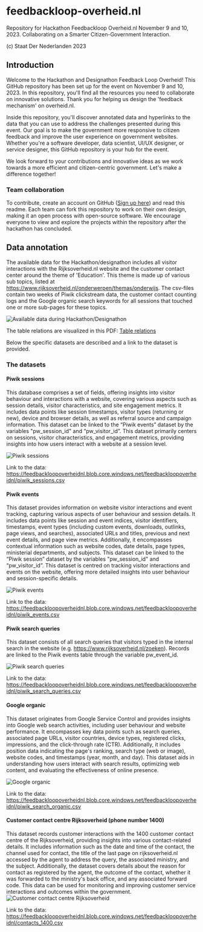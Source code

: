 # feedbackloop-overheid.nl

Repository for Hackathon Feedbackloop Overheid.nl November 9 and 10, 2023.
Collaborating on a Smarter Citizen-Government Interaction.

(c) Staat Der Nederlanden 2023

## Introduction
Welcome to the Hackathon and Designathon Feedback Loop Overheid! This GitHub repository has been set up for the event on November 9 and 10, 2023. In this repository, you'll find all the resources you need to collaborate on innovative solutions. Thank you for helping us design the 'feedback mechanism' on overheid.nl.

Inside this repository, you'll discover annotated data and hyperlinks to the data that you can use to address the challenges presented during this event. Our goal is to make the government more responsive to citizen feedback and improve the user experience on government websites. Whether you're a software developer, data scientist, UI/UX designer, or service designer, this GitHub repository is your hub for the event.

We look forward to your contributions and innovative ideas as we work towards a more efficient and citizen-centric government. Let's make a difference together!

### Team collaboration
To contribute, create an account on GitHub ([Sign up here](https://github.com/)) and read this readme. Each team can fork this repository to work on their own design, making it an open process with open-source software. We encourage everyone to view and explore the projects within the repository after the hackathon has concluded.

## Data annotation
The available data for the Hackathon/designathon includes all visitor interactions with the Rijksoverheid.nl website and the customer contact center around the theme of 'Education'. This theme is made up of various sub topics, listed at https://www.rijksoverheid.nl/onderwerpen/themas/onderwijs. The csv-files contain two weeks of Piwik clickstream data, the customer contact counting logs and the Google organic search keywords for all sessions that touched one or more sub-pages for these topics.

![Available data during Hackathon/Designathon](Images%20and%20files/Available%20data%20-%20Hackathon%20and%20Designathon%20Feedback%20Loop%20Overheid.png)

The table relations are visualized in this PDF: [Table relations](https://feedbackloopoverheidnl.blob.core.windows.net/feedbackloopoverheidnl/tables.pdf)

Below the specific datasets are described and a link to the dataset is provided.

### The datasets
#### Piwik sessions
This database comprises a set of fields, offering insights into visitor behaviour and interactions with a website, covering various aspects such as session details, visitor characteristics, and site engagement metrics. It includes data points like session timestamps, visitor types (returning or new), device and browser details, as well as referral source and campaign information. This dataset can be linked to the “Piwik events” dataset by the variables "pw_session_id" and “pw_visitor_id”.
This dataset primarily centers on sessions, visitor characteristics, and engagement metrics, providing insights into how users interact with a website at a session level.

![Piwik sessions](Images%20and%20files/Piwik%20sessions%20-%20Hackathon%20and%20Designathon%20Feedback%20Loop%20Overheid.png)

Link to the data: https://feedbackloopoverheidnl.blob.core.windows.net/feedbackloopoverheidnl/piwik_sessions.csv

#### Piwik events
This dataset provides information on website visitor interactions and event tracking, capturing various aspects of user behaviour and session details. It includes data points like session and event indices, visitor identifiers, timestamps, event types (including custom events, downloads, outlinks, page views, and searches), associated URLs and titles, previous and next event details, and page view metrics. Additionally, it encompasses contextual information such as website codes, date details, page types, ministerial departments, and subjects. This dataset can be linked to the “Piwik session” dataset by the variables "pw_session_id" and “pw_visitor_id”.
This dataset is centred on tracking visitor interactions and events on the website, offering more detailed insights into user behaviour and session-specific details.

![Piwik events](Images%20and%20files/Piwik%20events%20-%20Hackathon%20and%20Designathon%20Feedback%20Loop%20Overheid.png)

Link to the data: https://feedbackloopoverheidnl.blob.core.windows.net/feedbackloopoverheidnl/piwik_events.csv

#### Piwik search queries
This dataset consists of all search queries that visitors typed in the internal search in the website (e.g. https://www.rijksoverheid.nl/zoeken). Records are linked to the Piwik events table through the variable pw_event_id.

![Piwik search queries](Images%20and%20files/Piwik%20search%20queries%20-%20Hackathon%20and%20Designathon%20Feedback%20Loop%20Overheid.png)

Link to the data: https://feedbackloopoverheidnl.blob.core.windows.net/feedbackloopoverheidnl/piwik_search_queries.csv

#### Google organic
This dataset originates from Google Service Control and provides insights into Google web search activities, including user behaviour and website performance. It encompasses key data points such as search queries, associated page URLs, visitor countries, device types, registered clicks, impressions, and the click-through rate (CTR). Additionally, it includes position data indicating the page's ranking, search type (web or image), website codes, and timestamps (year, month, and day). 
This dataset aids in understanding how users interact with search results, optimizing web content, and evaluating the effectiveness of online presence.

![Google organic](Images%20and%20files/Google%20Organic%20-%20Hackathon%20and%20Designathon%20Feedback%20Loop%20Overheid.png)

Link to the data: https://feedbackloopoverheidnl.blob.core.windows.net/feedbackloopoverheidnl/piwik_search_organic.csv

#### Customer contact centre Rijksoverheid (phone number 1400)
This dataset records customer interactions with the 1400 customer contact centre of the Rijksoverheid, providing insights into various contact-related details. It includes information such as the date and time of the contact, the channel used for contact, the title of the last page on rijksoverheid.nl accessed by the agent to address the query, the associated ministry, and the subject. Additionally, the dataset covers details about the reason for contact as registered by the agent, the outcome of the contact, whether it was forwarded to the ministry's back office, and any associated forward code. 
This data can be used for monitoring and improving customer service interactions and outcomes within the government.
![Customer contact centre Rijksoverheid](Images%20and%20files/Contact%20centre%20Rijksoverheid%20(phone%20number%201400)%20-%20Hackathon%20and%20Designathon%20Feedback%20Loop%20Overheid.png)

Link to the data: https://feedbackloopoverheidnl.blob.core.windows.net/feedbackloopoverheidnl/contacts_1400.csv

